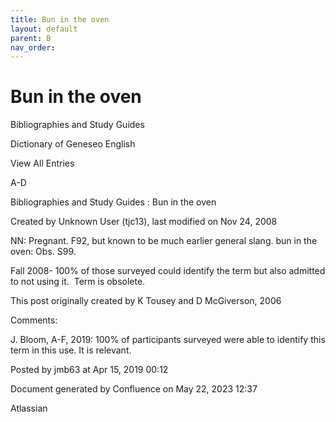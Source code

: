 ```yaml
---
title: Bun in the oven
layout: default
parent: B
nav_order:
---
```


# Bun in the oven

Bibliographies and Study Guides

Dictionary of Geneseo English

View All Entries

A-D

Bibliographies and Study Guides : Bun in the oven

Created by  Unknown User (tjc13), last modified on Nov 24, 2008

NN: Pregnant. F92, but known to be much earlier general slang. bun in the oven: Obs. S99.

Fall 2008- 100% of those surveyed could identify the term but also admitted to not using it.  Term is obsolete.

This post originally created by K Tousey and D McGiverson, 2006

Comments:

J. Bloom, A-F, 2019: 100% of participants surveyed were able to identify this term in this use. It is relevant. 

Posted by jmb63 at Apr 15, 2019 00:12

Document generated by Confluence on May 22, 2023 12:37

Atlassian
